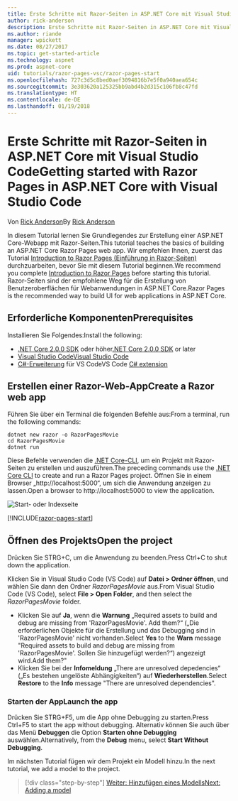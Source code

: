 ```yaml
---
title: Erste Schritte mit Razor-Seiten in ASP.NET Core mit Visual Studio Code
author: rick-anderson
description: Erste Schritte mit Razor-Seiten in ASP.NET Core mit Visual Studio Code
ms.author: riande
manager: wpickett
ms.date: 08/27/2017
ms.topic: get-started-article
ms.technology: aspnet
ms.prod: aspnet-core
uid: tutorials/razor-pages-vsc/razor-pages-start
ms.openlocfilehash: 727c3d5c8bed0aef3094816b7e5f0a940aea654c
ms.sourcegitcommit: 3e303620a125325bb9abd4b2d315c106fb8c47fd
ms.translationtype: HT
ms.contentlocale: de-DE
ms.lasthandoff: 01/19/2018
---
```

# <a name="getting-started-with-razor-pages-in-aspnet-core-with-visual-studio-code"></a><span data-ttu-id="5c8f6-103">Erste Schritte mit Razor-Seiten in ASP.NET Core mit Visual Studio Code</span><span class="sxs-lookup"><span data-stu-id="5c8f6-103">Getting started with Razor Pages in ASP.NET Core with Visual Studio Code</span></span>

<span data-ttu-id="5c8f6-104">Von [Rick Anderson](https://twitter.com/RickAndMSFT)</span><span class="sxs-lookup"><span data-stu-id="5c8f6-104">By [Rick Anderson](https://twitter.com/RickAndMSFT)</span></span>

<span data-ttu-id="5c8f6-105">In diesem Tutorial lernen Sie Grundlegendes zur Erstellung einer ASP.NET Core-Webapp mit Razor-Seiten.</span><span class="sxs-lookup"><span data-stu-id="5c8f6-105">This tutorial teaches the basics of building an ASP.NET Core Razor Pages web app.</span></span> <span data-ttu-id="5c8f6-106">Wir empfehlen Ihnen, zuerst das Tutorial [Introduction to Razor Pages (Einführung in Razor-Seiten)](xref:mvc/razor-pages/index) durchzuarbeiten, bevor Sie mit diesem Tutorial beginnen.</span><span class="sxs-lookup"><span data-stu-id="5c8f6-106">We recommend you complete [Introduction to Razor Pages](xref:mvc/razor-pages/index) before starting this tutorial.</span></span> <span data-ttu-id="5c8f6-107">Razor-Seiten sind der empfohlene Weg für die Erstellung von Benutzeroberflächen für Webanwendungen in ASP.NET Core.</span><span class="sxs-lookup"><span data-stu-id="5c8f6-107">Razor Pages is the recommended way to build UI for web applications in ASP.NET Core.</span></span>

## <a name="prerequisites"></a><span data-ttu-id="5c8f6-108">Erforderliche Komponenten</span><span class="sxs-lookup"><span data-stu-id="5c8f6-108">Prerequisites</span></span>

<span data-ttu-id="5c8f6-109">Installieren Sie Folgendes:</span><span class="sxs-lookup"><span data-stu-id="5c8f6-109">Install the following:</span></span>

* <span data-ttu-id="5c8f6-110">[.NET Core 2.0.0 SDK](https://www.microsoft.com/net/core) oder höher</span><span class="sxs-lookup"><span data-stu-id="5c8f6-110">[.NET Core 2.0.0 SDK](https://www.microsoft.com/net/core) or later</span></span>
* [<span data-ttu-id="5c8f6-111">Visual Studio Code</span><span class="sxs-lookup"><span data-stu-id="5c8f6-111">Visual Studio Code</span></span>](https://code.visualstudio.com)
* <span data-ttu-id="5c8f6-112">[C#-Erweiterung](https://marketplace.visualstudio.com/items?itemName=ms-vscode.csharp) für VS Code</span><span class="sxs-lookup"><span data-stu-id="5c8f6-112">VS Code [C# extension](https://marketplace.visualstudio.com/items?itemName=ms-vscode.csharp)</span></span> 

## <a name="create-a-razor-web-app"></a><span data-ttu-id="5c8f6-113">Erstellen einer Razor-Web-App</span><span class="sxs-lookup"><span data-stu-id="5c8f6-113">Create a Razor web app</span></span>

<span data-ttu-id="5c8f6-114">Führen Sie über ein Terminal die folgenden Befehle aus:</span><span class="sxs-lookup"><span data-stu-id="5c8f6-114">From a terminal, run the following commands:</span></span>

```console
dotnet new razor -o RazorPagesMovie
cd RazorPagesMovie
dotnet run
```

<span data-ttu-id="5c8f6-115">Diese Befehle verwenden die [.NET Core-CLI](https://docs.microsoft.com/dotnet/core/tools/dotnet), um ein Projekt mit Razor-Seiten zu erstellen und auszuführen.</span><span class="sxs-lookup"><span data-stu-id="5c8f6-115">The preceding commands use the [.NET Core CLI](https://docs.microsoft.com/dotnet/core/tools/dotnet) to create and run a Razor Pages project.</span></span> <span data-ttu-id="5c8f6-116">Öffnen Sie in einem Browser „http://localhost:5000“, um sich die Anwendung anzeigen zu lassen.</span><span class="sxs-lookup"><span data-stu-id="5c8f6-116">Open a browser to http://localhost:5000 to view the application.</span></span>

![Start- oder Indexseite](../razor-pages/razor-pages-start/_static/home.png)

[!INCLUDE[razor-pages-start](../../includes/RP/razor-pages-start.md)]

## <a name="open-the-project"></a><span data-ttu-id="5c8f6-118">Öffnen des Projekts</span><span class="sxs-lookup"><span data-stu-id="5c8f6-118">Open the project</span></span>

<span data-ttu-id="5c8f6-119">Drücken Sie STRG+C, um die Anwendung zu beenden.</span><span class="sxs-lookup"><span data-stu-id="5c8f6-119">Press Ctrl+C to shut down the application.</span></span>

<span data-ttu-id="5c8f6-120">Klicken Sie in Visual Studio Code (VS Code) auf **Datei > Ordner öffnen**, und wählen Sie dann den Ordner *RazorPagesMovie* aus.</span><span class="sxs-lookup"><span data-stu-id="5c8f6-120">From Visual Studio Code (VS Code), select **File > Open Folder**, and then select the *RazorPagesMovie* folder.</span></span>

- <span data-ttu-id="5c8f6-121">Klicken Sie auf **Ja**, wenn die **Warnung** „Required assets to build and debug are missing from 'RazorPagesMovie'. Add them?“ („Die erforderlichen Objekte für die Erstellung und das Debugging sind in 'RazorPagesMovie' nicht vorhanden.</span><span class="sxs-lookup"><span data-stu-id="5c8f6-121">Select **Yes** to the **Warn** message "Required assets to build and debug are missing from 'RazorPagesMovie'.</span></span> <span data-ttu-id="5c8f6-122">Sollen Sie hinzugefügt werden?“) angezeigt wird.</span><span class="sxs-lookup"><span data-stu-id="5c8f6-122">Add them?"</span></span>
- <span data-ttu-id="5c8f6-123">Klicken Sie bei der **Infomeldung** „There are unresolved depedencies“ („Es bestehen ungelöste Abhängigkeiten“) auf **Wiederherstellen**.</span><span class="sxs-lookup"><span data-stu-id="5c8f6-123">Select **Restore** to the **Info** message "There are unresolved dependencies".</span></span>

### <a name="launch-the-app"></a><span data-ttu-id="5c8f6-124">Starten der App</span><span class="sxs-lookup"><span data-stu-id="5c8f6-124">Launch the app</span></span>

<span data-ttu-id="5c8f6-125">Drücken Sie STRG+F5, um die App ohne Debugging zu starten.</span><span class="sxs-lookup"><span data-stu-id="5c8f6-125">Press Ctrl+F5 to start the app without debugging.</span></span> <span data-ttu-id="5c8f6-126">Alternativ können Sie auch über das Menü **Debuggen** die Option **Starten ohne Debugging** auswählen.</span><span class="sxs-lookup"><span data-stu-id="5c8f6-126">Alternatively, from the **Debug** menu, select **Start Without Debugging**.</span></span>

<span data-ttu-id="5c8f6-127">Im nächsten Tutorial fügen wir dem Projekt ein Modell hinzu.</span><span class="sxs-lookup"><span data-stu-id="5c8f6-127">In the next tutorial, we add a model to the project.</span></span> 

>[!div class="step-by-step"]
[<span data-ttu-id="5c8f6-128">Weiter: Hinzufügen eines Modells</span><span class="sxs-lookup"><span data-stu-id="5c8f6-128">Next: Adding a model</span></span>](xref:tutorials/razor-pages-vsc/model)  
